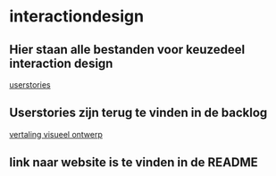 # interactiondesign 
## Hier staan alle bestanden voor keuzedeel interaction design
[userstories]( https://trello.com/b/lCToHUnu/f2m6bo-e-commerce)
## Userstories zijn terug te vinden in de backlog
[vertaling visueel ontwerp]( https://github.com/ScottZ2004/F2M6Wordpress)
## link naar website is te vinden in de README

